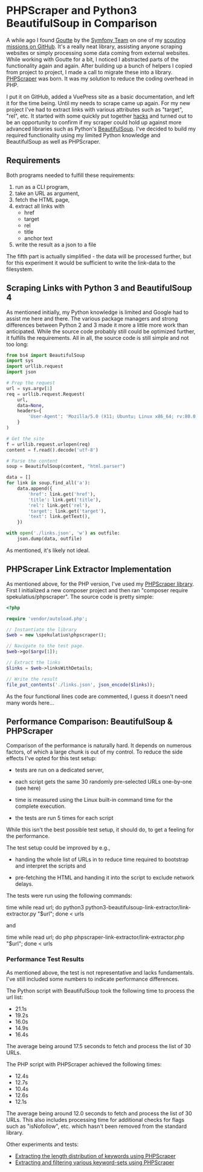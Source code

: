 # PHPScraper and Python3 BeautifulSoup in Comparison

A while ago I found [Goutte](https://github.com/FriendsOfPHP/Goutte) by the [Symfony Team](https://symfony.com) on one of my [scouting missions on GitHub](https://github.com/spekulatius/web-stuff). It's a really neat library, assisting anyone scraping websites or simply processing some data coming from external websites. While working with Goutte for a bit, I noticed I abstracted parts of the functionality again and again. After building up a bunch of helpers I copied from project to project, I made a call to migrate these into a library. [PHPScraper](https://github.com/spekulatius/PHPScraper) was born. It was my solution to reduce the coding overhead in PHP.

I put it on GitHub, added a VuePress site as a basic documentation, and left it for the time being. Until my needs to scrape came up again. For my new project I've had to extract links with various attributes such as "target", "rel", etc. It started with some quickly put together [hacks](https://github.com/spekulatius/hacks) and turned out to be an opportunity to confirm if my scraper could hold up against more advanced libraries such as Python's [BeautifulSoup](https://www.crummy.com/software/BeautifulSoup/). I've decided to build my required functionality using my limited Python knowledge and BeautifulSoup as well as PHPScraper.

Requirements
------------

Both programs needed to fulfill these requirements:

1. run as a CLI program,
2. take an URL as argument,
3. fetch the HTML page,
4. extract all links with
   - href
   - target
   - rel
   - title
   - anchor text
6. write the result as a json to a file

The fifth part is actually simplified - the data will be processed further, but for this experiment it would be sufficient to write the link-data to the filesystem.


Scraping Links with Python 3 and BeautifulSoup 4
------------------------------------------------

As mentioned initially, my Python knowledge is limited and Google had to assist me here and there. The various package managers and strong differences between Python 2 and 3 made it more a little more work than anticipated. While the source code probably still could be optimized further, it fulfills the requirements. All in all, the source code is still simple and not too long:

```py
from bs4 import BeautifulSoup
import sys
import urllib.request
import json

# Prep the request
url = sys.argv[1]
req = urllib.request.Request(
    url,
    data=None,
    headers={
        'User-Agent': 'Mozilla/5.0 (X11; Ubuntu; Linux x86_64; rv:80.0) Gecko/20100101 Firefox/80.0'
    }
)

# Get the site
f = urllib.request.urlopen(req)
content = f.read().decode('utf-8')

# Parse the content
soup = BeautifulSoup(content, "html.parser")

data = []
for link in soup.find_all('a'):
    data.append({
        'href': link.get('href'),
        'title': link.get('title'),
        'rel': link.get('rel'),
        'target': link.get('target'),
        'text': link.getText(),
    })

with open('./links.json', 'w') as outfile:
    json.dump(data, outfile)
```

As mentioned, it's likely not ideal.


PHPScraper Link Extractor Implementation
----------------------------------------

As mentioned above, for the PHP version, I've used my [PHPScraper library](https://phpscraper.de/). First I initialized a new composer project and then ran "composer require spekulatius/phpscraper". The source code is pretty simple:

```php
<?php

require 'vendor/autoload.php';

// Instantiate the library
$web = new \spekulatius\phpscraper();

// Navigate to the test page.
$web->go($argv[1]);

// Extract the links
$links = $web->linksWithDetails;

// Write the result
file_put_contents('./links.json', json_encode($links));
```

As the four functional lines code are commented, I guess it doesn't need many words here...

Performance Comparison: BeautifulSoup & PHPScraper
--------------------------------------------------

Comparison of the performance is naturally hard. It depends on numerous factors, of which a large chunk is out of my control. To reduce the side effects I've opted for this test setup:

 - tests are run on a dedicated server,

 - each script gets the same 30 randomly pre-selected URLs one-by-one (see here)

 - time is measured using the Linux built-in command time for the complete execution.

 - the tests are run 5 times for each script

While this isn't the best possible test setup, it should do, to get a feeling for the performance.

The test setup could be improved by e.g.,

 - handing the whole list of URLs in to reduce time required to bootstrap and interpret the scripts and

 - pre-fetching the HTML and handing it into the script to exclude network delays.

The tests were run using the following commands:

time while read url; do python3 python3-beautifulsoup-link-extractor/link-extractor.py "$url"; done < urls

and

time while read url; do php phpscraper-link-extractor/link-extractor.php "$url"; done < urls


### Performance Test Results

As mentioned above, the test is not representative and lacks fundamentals. I've still included some numbers to indicate performance differences.

The Python script with BeautifulSoup took the following time to process the url list:

 - 21.1s
 - 19.2s
 - 16.0s
 - 14.9s
 - 16.4s

The average being around 17.5 seconds to fetch and process the list of 30 URLs.

The PHP script with PHPScraper achieved the following times:

 - 12.4s
 - 12.7s
 - 10.4s
 - 12.6s
 - 12.1s

The average being around 12.0 seconds to fetch and process the list of 30 URLs. This also includes processing time for additional checks for flags such as "isNofollow", etc. which hasn't been removed from the standard library.

Other experiments and tests:

 - [Extracting the length distribution of keywords using PHPScraper](https://github.com/spekulatius/phpscraper-keyword-length-distribution-example)
 - [Extracting and filtering various keyword-sets using PHPScraper](https://github.com/spekulatius/phpscraper-keyword-scraping-example)
